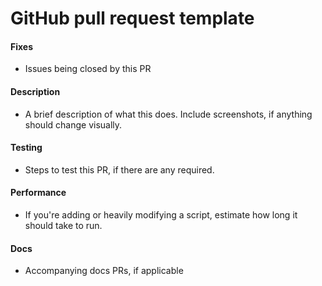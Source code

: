 # GitHub pull request template

#### Fixes

* Issues being closed by this PR

#### Description

* A brief description of what this does. Include screenshots, if anything should change visually.

#### Testing

* Steps to test this PR, if there are any required.

#### Performance

* If you're adding or heavily modifying a script, estimate how long it should take to run.

#### Docs

* Accompanying docs PRs, if applicable
